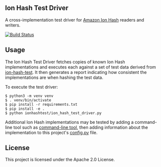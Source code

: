 ## Ion Hash Test Driver
A cross-implementation test driver for [Amazon Ion Hash](https://amzn.github.io/ion-hash/) readers and writers.

[![Build Status](https://travis-ci.org/amzn/ion-hash-test-driver.svg?branch=master)](https://travis-ci.org/amzn/ion-hash-test-driver)

## Usage
The Ion Hash Test Driver fetches copies of known Ion Hash implementations and executes each against a set of test data derived from
[ion-hash-test](https://github.com/amzn/ion-hash-test).  It then generates a report indicating how consistent the implementations
are when hashing the test data.

To execute the test driver:
```
$ python3 -m venv venv
$ . venv/bin/activate
$ pip install -r requirements.txt
$ pip install -e .
$ python ionhashtest/ion_hash_test_driver.py
```

Additional Ion Hash implementations may be tested by adding a command-line tool such as [command-line tool](https://github.com/amzn/ion-hash-python/blob/master/tools/ion-hash), then adding information about the implementation to this project's [config.py](https://github.com/amzn/ion-hash-test-driver/blob/master/ionhashtest/config.py) file.

## License
This project is licensed under the Apache 2.0 License.

